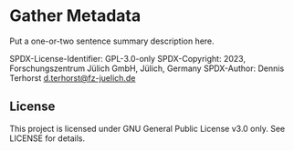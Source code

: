 
Gather Metadata
===============

Put a one-or-two sentence summary description here.

SPDX-License-Identifier: GPL-3.0-only
SPDX-Copyright: 2023, Forschungszentrum Jülich GmbH, Jülich, Germany
SPDX-Author: Dennis Terhorst <d.terhorst@fz-juelich.de>

License
-------

This project is licensed under GNU General Public License v3.0 only.
See LICENSE for details.
